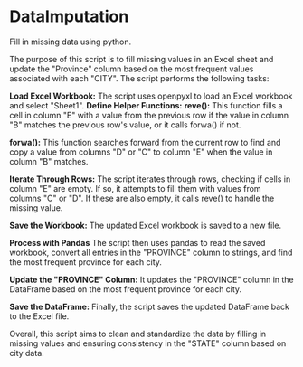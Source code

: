 # DataImputation
Fill in missing data using python. 

The purpose of this script is to fill missing values in an Excel sheet and update the "Province" column based on the most frequent values associated with each "CITY". The script performs the following tasks:

**Load Excel Workbook:** The script uses openpyxl to load an Excel workbook and select "Sheet1".
**Define Helper Functions:**
**reve():** This function fills a cell in column "E" with a value from the previous row if the value in column "B" matches the previous row's value, or it calls forwa() if not.

**forwa():** This function searches forward from the current row to find and copy a value from columns "D" or "C" to column "E" when the value in column "B" matches.

**Iterate Through Rows:** The script iterates through rows, checking if cells in column "E" are empty. If so, it attempts to fill them with values from columns "C" or "D". If these are also empty, it calls reve() to handle the missing value.

**Save the Workbook:** The updated Excel workbook is saved to a new file.

**Process with Pandas** The script then uses pandas to read the saved workbook, convert all entries in the "PROVINCE" column to strings, and find the most frequent province for each city.

**Update the "PROVINCE" Column:** It updates the "PROVINCE" column in the DataFrame based on the most frequent province for each city.

**Save the DataFrame:** Finally, the script saves the updated DataFrame back to the Excel file.

Overall, this script aims to clean and standardize the data by filling in missing values and ensuring consistency in the "STATE" column based on city data.
